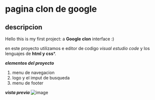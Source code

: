 # pagina clon de google
## descripcion
Hello this is my first project: a **Google clon** interface :)

en este proyecto utilizamos e editor de codigo *visual estudio code* y los lenguajes de **html y css***.

***elementos del proyecto***
<ol>
  <li>menu de navegacion</li>
   <li>logo y el imput de busqueda</li>
   <li>menu de footer</li>
</ol>

***vista previa***
![image](https://github.com/citlaly03/Google-clon/assets/151808140/a4fd0b3e-cc6c-4614-8deb-dc4aa0f23ce4)

